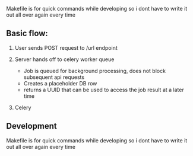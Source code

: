 


Makefile is for quick commands while developing so i dont have to write it out all over again every time

## Basic flow: 

1. User sends POST request to /url endpoint 


2. Server hands off to celery worker queue
    - Job is queued for background processing, does not block subsequent api requests
    - Creates a placeholder DB row
    - returns a UUID that can be used to access the job result at a later time

3.  Celery 
    


## Development 

Makefile is for quick commands while developing so i dont have to write it out all over again every time